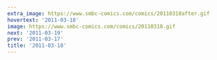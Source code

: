 ```yaml
---
extra_image: https://www.smbc-comics.com/comics/20110318after.gif
hovertext: '2011-03-18'
image: https://www.smbc-comics.com/comics/20110318.gif
next: '2011-03-19'
prev: '2011-03-17'
title: '2011-03-18'
---
```

